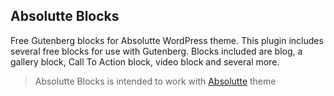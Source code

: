 ## Absolutte Blocks

Free Gutenberg blocks for Absolutte WordPress theme.
This plugin includes several free blocks for use with Gutenberg.
Blocks included are blog, a gallery block, Call To Action block, video block and several more.

> Absolutte Blocks is intended to work with [Absolutte](https://www.quemalabs.com/theme/absolutte) theme